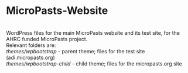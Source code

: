 <h1>MicroPasts-Website</h1><br>
WordPress files for the main MicroPasts website and its test site, for the AHRC funded MicroPasts project.<br>
Relevant folders are:<br>
<i>themes/wpbootstrap</i> - parent theme; files for the test site (adi.micropasts.org)<br>
<i>themes/wpbootstrap-child</i> - child theme; files for the micropasts.org site<br>
